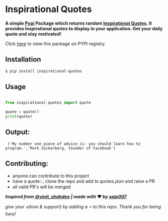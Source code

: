 # Inspirational Quotes

**A simple [Pypi](https://pypi.org/project/inspirational-quotes/) Package which returns random [Inspirational Quotes](https://github.com/saip007/inspirational_quotes/). It provides Inspirational quotes to display in your application. Get your daily quote and stay motivated!**

Click [here](https://pypi.org/project/inspirational-quotes/) to view this package on PYPI registry.

## Installation

```bash
$ pip install inspirational-quotes
```

## Usage

```.py

from inspirational-quotes import quote

quote = quote()
print(quote)


```

## Output:

```
 ('My number one piece of advice is: you should learn how to program.','Mark Zuckerberg, founder of Facebook')
 ```
 ## Contributing:
 
 - anyone can contribute to this project
 - have a quote:bulb:, clone the repo and add to _quotes.json_ and raise a PR
 - all valid PR's will be merged
 
 
 ***Inspired from [@vinit_shahdeo](https://github.com/vinitshahdeo/inspirational-quotes) | made with :heart: by _[saip007](https://github.com/saip007/)_***

_give your  :fist:(love & support) by adding a :star: to this repo. Thank you for being here!_
